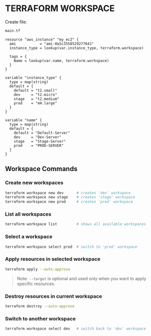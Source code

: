 # TERRAFORM WORKSPACE

Create file:
```sh
main.tf
```

```hcl
resource "aws_instance" "my_ec2" {
  ami           = "ami-0a5c3558529277641"
  instance_type = lookup(var.instance_type, terraform.workspace)

  tags = {
    Name = lookup(var.name, terraform.workspace)
  }
}

variable "instance_type" {
  type = map(string)
  default = {
    default = "t2.small"
    dev     = "t2.micro"
    stage   = "t2.medium"
    prod    = "m4.large"
  }
}

variable "name" {
  type = map(string)
  default = {
    default = "Default-Server"
    dev     = "Dev-Server"
    stage   = "Stage-Server"
    prod    = "PROD-SERVER"
  }
}
```

## Workspace Commands

### Create new workspaces

```sh
terraform workspace new dev      # creates 'dev' workspace
terraform workspace new stage    # creates 'stage' workspace
terraform workspace new prod     # creates 'prod' workspace
```

### List all workspaces

```sh
terraform workspace list         # shows all available workspaces
```

### Select a workspace

```sh
terraform workspace select prod  # switch to 'prod' workspace
```

### Apply resources in selected workspace

```sh
terraform apply --auto-approve
```

> Note: `--target` is optional and used only when you want to apply specific resources.

### Destroy resources in current workspace

```sh
terraform destroy --auto-approve
```

### Switch to another workspace

```sh
terraform workspace select dev   # switch back to 'dev' workspace
```
